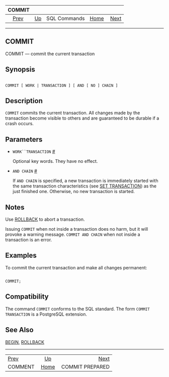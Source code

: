 <!--?xml version="1.0" encoding="UTF-8" standalone="no"?-->

|                COMMIT               |                                        |              |                                                       |                                                     |
| :---------------------------------: | :------------------------------------- | :----------: | ----------------------------------------------------: | --------------------------------------------------: |
| [Prev](sql-comment.html "COMMENT")  | [Up](sql-commands.html "SQL Commands") | SQL Commands | [Home](index.html "PostgreSQL 17devel Documentation") |  [Next](sql-commit-prepared.html "COMMIT PREPARED") |

***

## COMMIT

COMMIT — commit the current transaction

## Synopsis

```

COMMIT [ WORK | TRANSACTION ] [ AND [ NO ] CHAIN ]
```

## Description

`COMMIT` commits the current transaction. All changes made by the transaction become visible to others and are guaranteed to be durable if a crash occurs.

## Parameters

* `WORK``TRANSACTION` [#](#SQL-COMMIT-TRANSACTION)

    Optional key words. They have no effect.

* `AND CHAIN` [#](#SQL-COMMIT-CHAIN)

    If `AND CHAIN` is specified, a new transaction is immediately started with the same transaction characteristics (see [SET TRANSACTION](sql-set-transaction.html "SET TRANSACTION")) as the just finished one. Otherwise, no new transaction is started.

## Notes

Use [ROLLBACK](sql-rollback.html "ROLLBACK") to abort a transaction.

Issuing `COMMIT` when not inside a transaction does no harm, but it will provoke a warning message. `COMMIT AND CHAIN` when not inside a transaction is an error.

## Examples

To commit the current transaction and make all changes permanent:

```

COMMIT;
```

## Compatibility

The command `COMMIT` conforms to the SQL standard. The form `COMMIT TRANSACTION` is a PostgreSQL extension.

## See Also

[BEGIN](sql-begin.html "BEGIN"), [ROLLBACK](sql-rollback.html "ROLLBACK")

***

|                                     |                                                       |                                                     |
| :---------------------------------- | :---------------------------------------------------: | --------------------------------------------------: |
| [Prev](sql-comment.html "COMMENT")  |         [Up](sql-commands.html "SQL Commands")        |  [Next](sql-commit-prepared.html "COMMIT PREPARED") |
| COMMENT                             | [Home](index.html "PostgreSQL 17devel Documentation") |                                     COMMIT PREPARED |

